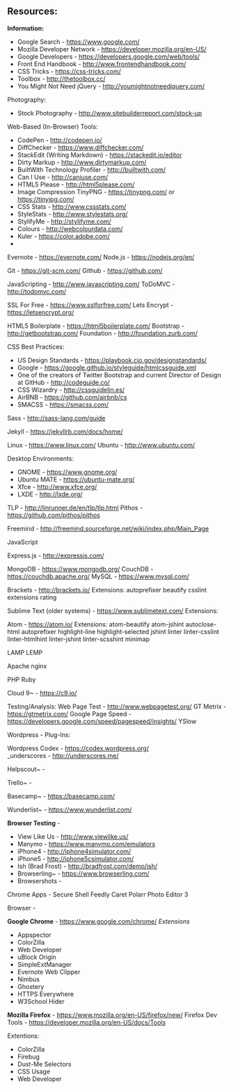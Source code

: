 Resources:
----------

**Information:**

 - Google Search - https://www.google.com/
 - Mozilla Developer Network - https://developer.mozilla.org/en-US/
 - Google Developers - https://developers.google.com/web/tools/
 - Front End Handbook - http://www.frontendhandbook.com/
 - CSS Tricks - https://css-tricks.com/
 - Toolbox - http://thetoolbox.cc/
 - You Might Not Need jQuery - http://youmightnotneedjquery.com/


Photography:

 - Stock Photography - http://www.sitebuilderreport.com/stock-up

Web-Based (In-Browser) Tools:

 - CodePen - http://codepen.io/
 - DiffChecker - https://www.diffchecker.com/
 - StackEdit (Writing Markdown) - https://stackedit.io/editor
 - Dirty Markup - http://www.dirtymarkup.com/
 - BuiltWith Technology Profiler - http://builtwith.com/
 - Can I Use - http://caniuse.com/
 - HTML5 Please - http://html5please.com/
 - Image Compression TinyPNG - https://tinypng.com/ or https://tinyjpg.com/
 - CSS Stats - http://www.cssstats.com/
 - StyleStats - http://www.stylestats.org/
 - StylifyMe - http://stylifyme.com/
 - Colours - http://webcolourdata.com/
 - Kuler - https://color.adobe.com/
 - 

Evernote - https://evernote.com/
Node.js - https://nodejs.org/en/

Git - https://git-scm.com/
Github - https://github.com/

JavaScripting - http://www.javascripting.com/
ToDoMVC - http://todomvc.com/

SSL For Free - https://www.sslforfree.com/
Lets Encrypt - https://letsencrypt.org/

HTML5 Boilerplate - https://html5boilerplate.com/
Bootstrap - http://getbootstrap.com/
Foundation - http://foundation.zurb.com/

CSS Best Practices:

 - US Design Standards - https://playbook.cio.gov/designstandards/
 - Google - https://google.github.io/styleguide/htmlcssguide.xml
 - One of the creators of Twitter Bootstrap and current Director of Design at GitHub - http://codeguide.co/
 - CSS Wizardry - http://cssguidelin.es/
 - AirBNB - https://github.com/airbnb/cs
 - SMACSS - https://smacss.com/




Sass - http://sass-lang.com/guide

Jekyll - https://jekyllrb.com/docs/home/



Linux - https://www.linux.com/
Ubuntu - http://www.ubuntu.com/

Desktop Environments:

 - GNOME - https://www.gnome.org/
 - Ubuntu MATE - https://ubuntu-mate.org/
 - Xfce - http://www.xfce.org/
 - LXDE - http://lxde.org/

TLP - http://linrunner.de/en/tlp/tlp.html
Pithos - https://github.com/pithos/pithos

Freemind - http://freemind.sourceforge.net/wiki/index.php/Main_Page



JavaScript

Express.js - http://expressjs.com/

MongoDB - https://www.mongodb.org/
CouchDB - https://couchdb.apache.org/
MySQL - https://www.mysql.com/

Brackets - http://brackets.io/
     Extensions:
          autoprefixer
          beautify
          csslint
          extensions rating
         
Sublime Text (older systems) - https://www.sublimetext.com/
     Extensions:
         
Atom - https://atom.io/
     Extensions:
         atom-beautify
         atom-jshint
         autoclose-html
         autoprefixer
         highlight-line
         highlight-selected
         jshint
         linter
         linter-csslint
         linter-htmlhint
         linter-jshint
         linter-scsshint
         minimap

LAMP
LEMP

Apache
nginx 

PHP
Ruby

Cloud 9~ - https://c9.io/

Testing/Analysis:
Web Page Test - http://www.webpagetest.org/
GT Metrix - https://gtmetrix.com/
Google Page Speed - https://developers.google.com/speed/pagespeed/insights/
YSlow


Wordpress - 
     Plug-Ins:
     
Wordpress Codex - https://codex.wordpress.org/     
_underscores - http://underscores.me/

Helpscout~ - 

Trello~ - 

Basecamp~ - https://basecamp.com/

Wunderlist~ - https://www.wunderlist.com/

**Browser Testing** - 

 - View Like Us - http://www.viewlike.us/
 - Manymo - https://www.manymo.com/emulators
 - iPhone4 - http://iphone4simulator.com/
 - iPhone5 - http://iphone5csimulator.com/
 - Ish (Brad Frost) - http://bradfrost.com/demo/ish/
 - Browserling~ - https://www.browserling.com/
 - Browsershots - 

Chrome Apps -
Secure Shell
Feedly
Caret
Polarr Photo Editor 3

Browser - 

**Google Chrome** - https://www.google.com/chrome/
     *Extensions*
     
 - Appspector
 - ColorZilla
 - Web Developer
 - uBlock Origin
 - SimpleExtManager
 - Evernote Web Clipper
 - Nimbus
 - Ghostery
 - HTTPS Everywhere
 - W3School Hider

**Mozilla Firefox** - https://www.mozilla.org/en-US/firefox/new/
Firefox Dev Tools - https://developer.mozilla.org/en-US/docs/Tools

Extentions:
 
 - ColorZilla
 - Firebug
 - Dust-Me Selectors 
 - CSS Usage
 - Web Developer
